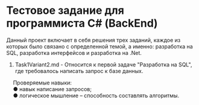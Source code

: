 # Тестовое задание для программиста С# (BackEnd)
Данный проект включает в себя решения трех заданий, каждое из которых было связано с определенной темой, а именно: разработка на SQL, разработка интерфейсов и разработка на .Net.

1) Task1Variant2.md - Относится к первой задаче "Разработка на SQL", где требовалось написать запрос к базе данных.
  
&emsp; Проверяемые навыки:  
&emsp; ● навык написание запросов;  
&emsp; ● логическое мышление – способность составлять алгоритмы.  
